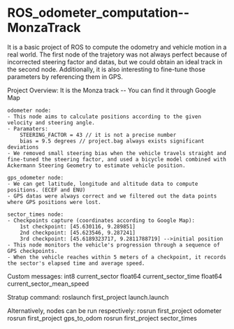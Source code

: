 # ROS_odometer_computation--MonzaTrack
It is a basic project of ROS to compute the odometry and vehicle motion in a real world. The first node of the trajetory was not always perfect because of incorrected steering factor and datas, but we could obtain an ideal track in the second node. Additionally, it is also interesting to fine-tune those parameters by referencing them in GPS.

Project Overview:
It is the Monza track -- You can find it through Google Map

	odometer node:
	- This node aims to calculate positions according to the given velocity and steering angle.
	- Paramaters:
		STEERING_FACTOR = 43 // it is not a precise number
		bias = 9.5 degrees // project.bag always exists significant deviations
	- We removed small steering bias when the vehicle travels straight and fine-tuned the steering factor, and used a bicycle model combined with Ackermann Steering Geometry to estimate vehicle position.

	gps_odometer node:
	- We can get latitude, longitude and altitude data to compute positions. (ECEF and ENU)
	- GPS datas were always correct and we filtered out the data points where GPS positions were lost.
   
	sector_times node:
	- Checkpoints capture (coordinates according to Google Map):
		1st checkpoint: [45.630116, 9.289851]
		2nd checkpoint: [45.623546, 9.287241]
		3rd checkpoint: [45.6189323717, 9.2811788719] -->initial position
	- This node monitors the vehicle's progression through a sequence of GPS checkpoints.
	- When the vehicle reaches within 5 meters of a checkpoint, it records the sector's elapsed time and average speed.


Custom messages:
	  int8 current_sector
    float64 current_sector_time
    float64 current_sector_mean_speed

Stratup command:
    roslaunch first_project launch.launch

  Alternatively, nodes can be run respectively:
	  rosrun first_project odometer
    rosrun first_project gps_to_odom
    rosrun first_project sector_times
